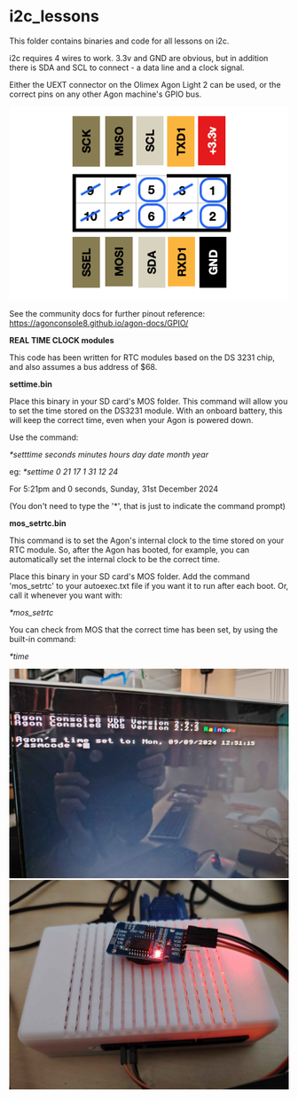 # i2c_lessons
This folder contains binaries and code for all lessons on i2c.

i2c requires 4 wires to work. 3.3v and GND are obvious, but in addition there is SDA and SCL to connect - a data line and a clock signal.

Either the UEXT connector on the Olimex Agon Light 2 can be used, or the correct pins on any other Agon machine's GPIO bus.

![](./io_uext2.png)

See the community docs for further pinout reference:
https://agonconsole8.github.io/agon-docs/GPIO/

<B>REAL TIME CLOCK modules</B>

This code has been written for RTC modules based on the DS 3231 chip, and also assumes a bus address of $68.

<b>settime.bin</b>

Place this binary in your SD card's MOS folder. This command will allow you to set the time stored on the DS3231 module. With an onboard battery, this will keep the correct time, even when your Agon is powered down.

Use the command:

<i>*setttime seconds minutes hours day date month year</i>

eg: 
<i>*settime 0 21 17 1 31 12 24</i>

For 5:21pm and 0 seconds, Sunday, 31st December 2024

(You don't need to type the '*', that is just to indicate the command prompt)



<b>mos_setrtc.bin</b>

This command is to set the Agon's internal clock to the time stored on your RTC module. So, after the Agon has booted, for example, you can automatically set the internal clock to be the correct time.

Place this binary in your SD card's MOS folder.
Add the command 'mos_setrtc' to your autoexec.txt file if you want it to run after each boot.
Or, call it whenever you want with:

<i>*mos_setrtc</i>

You can check from MOS that the correct time has been set, by using the built-in command:

<i>*time</i>


![](./agontime.jpg)
![](./rtc%20module.jpg)


